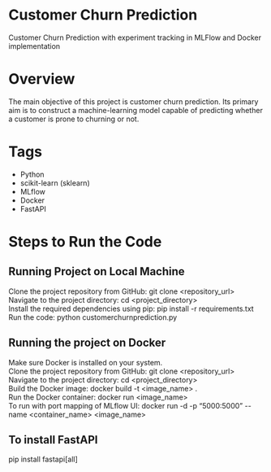 # Customer Churn Prediction
Customer Churn Prediction with experiment tracking in MLFlow and Docker implementation

# Overview
The main objective of this project is customer churn prediction. Its primary aim is to construct a machine-learning model capable of predicting whether a customer is prone to churning or not.

# Tags
<ul>
<li>Python</li>
<li>scikit-learn (sklearn)</li>
<li>MLflow</li>
<li>Docker</li>
<li>FastAPI</li>
</ul>

# Steps to Run the Code

## Running Project on Local Machine
Clone the project repository from GitHub: git clone <repository_url> <br>
Navigate to the project directory: cd <project_directory> <br>
Install the required dependencies using pip: pip install -r requirements.txt <br>
Run the code: python customerchurnprediction.py

## Running the project on Docker
Make sure Docker is installed on your system.<br>
Clone the project repository from GitHub: git clone <repository_url> <br>
Navigate to the project directory: cd <project_directory><br>
Build the Docker image: docker build -t <image_name> . <br>
Run the Docker container: docker run <image_name> <br>
To run with port mapping of MLflow UI: docker run -d -p “5000:5000” --name <container_name> <image_name> 

## To install FastAPI
pip install fastapi[all]
